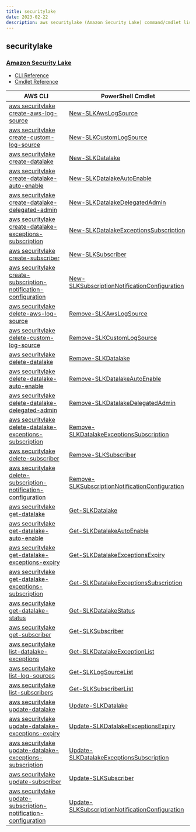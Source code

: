 ```yaml
---
title: securitylake
date: 2023-02-22
description: aws securitylake (Amazon Security Lake) command/cmdlet list.
---
```


## securitylake

### [Amazon Security Lake](https://aws.amazon.com/security-lake/)

* [CLI Reference](https://docs.aws.amazon.com/cli/latest/reference/securitylake/index.html)
* [Cmdlet Reference](https://docs.aws.amazon.com/powershell/latest/reference/items/SecurityLake_cmdlets.html)

|AWS CLI|PowerShell Cmdlet|
|----|----|
|[aws securitylake create-aws-log-source](https://docs.aws.amazon.com/cli/latest/reference/securitylake/create-aws-log-source.html)|[New-SLKAwsLogSource](https://docs.aws.amazon.com/powershell/latest/reference/items/New-SLKAwsLogSource.html)|
|[aws securitylake create-custom-log-source](https://docs.aws.amazon.com/cli/latest/reference/securitylake/create-custom-log-source.html)|[New-SLKCustomLogSource](https://docs.aws.amazon.com/powershell/latest/reference/items/New-SLKCustomLogSource.html)|
|[aws securitylake create-datalake](https://docs.aws.amazon.com/cli/latest/reference/securitylake/create-datalake.html)|[New-SLKDatalake](https://docs.aws.amazon.com/powershell/latest/reference/items/New-SLKDatalake.html)|
|[aws securitylake create-datalake-auto-enable](https://docs.aws.amazon.com/cli/latest/reference/securitylake/create-datalake-auto-enable.html)|[New-SLKDatalakeAutoEnable](https://docs.aws.amazon.com/powershell/latest/reference/items/New-SLKDatalakeAutoEnable.html)|
|[aws securitylake create-datalake-delegated-admin](https://docs.aws.amazon.com/cli/latest/reference/securitylake/create-datalake-delegated-admin.html)|[New-SLKDatalakeDelegatedAdmin](https://docs.aws.amazon.com/powershell/latest/reference/items/New-SLKDatalakeDelegatedAdmin.html)|
|[aws securitylake create-datalake-exceptions-subscription](https://docs.aws.amazon.com/cli/latest/reference/securitylake/create-datalake-exceptions-subscription.html)|[New-SLKDatalakeExceptionsSubscription](https://docs.aws.amazon.com/powershell/latest/reference/items/New-SLKDatalakeExceptionsSubscription.html)|
|[aws securitylake create-subscriber](https://docs.aws.amazon.com/cli/latest/reference/securitylake/create-subscriber.html)|[New-SLKSubscriber](https://docs.aws.amazon.com/powershell/latest/reference/items/New-SLKSubscriber.html)|
|[aws securitylake create-subscription-notification-configuration](https://docs.aws.amazon.com/cli/latest/reference/securitylake/create-subscription-notification-configuration.html)|[New-SLKSubscriptionNotificationConfiguration](https://docs.aws.amazon.com/powershell/latest/reference/items/New-SLKSubscriptionNotificationConfiguration.html)|
|[aws securitylake delete-aws-log-source](https://docs.aws.amazon.com/cli/latest/reference/securitylake/delete-aws-log-source.html)|[Remove-SLKAwsLogSource](https://docs.aws.amazon.com/powershell/latest/reference/items/Remove-SLKAwsLogSource.html)|
|[aws securitylake delete-custom-log-source](https://docs.aws.amazon.com/cli/latest/reference/securitylake/delete-custom-log-source.html)|[Remove-SLKCustomLogSource](https://docs.aws.amazon.com/powershell/latest/reference/items/Remove-SLKCustomLogSource.html)|
|[aws securitylake delete-datalake](https://docs.aws.amazon.com/cli/latest/reference/securitylake/delete-datalake.html)|[Remove-SLKDatalake](https://docs.aws.amazon.com/powershell/latest/reference/items/Remove-SLKDatalake.html)|
|[aws securitylake delete-datalake-auto-enable](https://docs.aws.amazon.com/cli/latest/reference/securitylake/delete-datalake-auto-enable.html)|[Remove-SLKDatalakeAutoEnable](https://docs.aws.amazon.com/powershell/latest/reference/items/Remove-SLKDatalakeAutoEnable.html)|
|[aws securitylake delete-datalake-delegated-admin](https://docs.aws.amazon.com/cli/latest/reference/securitylake/delete-datalake-delegated-admin.html)|[Remove-SLKDatalakeDelegatedAdmin](https://docs.aws.amazon.com/powershell/latest/reference/items/Remove-SLKDatalakeDelegatedAdmin.html)|
|[aws securitylake delete-datalake-exceptions-subscription](https://docs.aws.amazon.com/cli/latest/reference/securitylake/delete-datalake-exceptions-subscription.html)|[Remove-SLKDatalakeExceptionsSubscription](https://docs.aws.amazon.com/powershell/latest/reference/items/Remove-SLKDatalakeExceptionsSubscription.html)|
|[aws securitylake delete-subscriber](https://docs.aws.amazon.com/cli/latest/reference/securitylake/delete-subscriber.html)|[Remove-SLKSubscriber](https://docs.aws.amazon.com/powershell/latest/reference/items/Remove-SLKSubscriber.html)|
|[aws securitylake delete-subscription-notification-configuration](https://docs.aws.amazon.com/cli/latest/reference/securitylake/delete-subscription-notification-configuration.html)|[Remove-SLKSubscriptionNotificationConfiguration](https://docs.aws.amazon.com/powershell/latest/reference/items/Remove-SLKSubscriptionNotificationConfiguration.html)|
|[aws securitylake get-datalake](https://docs.aws.amazon.com/cli/latest/reference/securitylake/get-datalake.html)|[Get-SLKDatalake](https://docs.aws.amazon.com/powershell/latest/reference/items/Get-SLKDatalake.html)|
|[aws securitylake get-datalake-auto-enable](https://docs.aws.amazon.com/cli/latest/reference/securitylake/get-datalake-auto-enable.html)|[Get-SLKDatalakeAutoEnable](https://docs.aws.amazon.com/powershell/latest/reference/items/Get-SLKDatalakeAutoEnable.html)|
|[aws securitylake get-datalake-exceptions-expiry](https://docs.aws.amazon.com/cli/latest/reference/securitylake/get-datalake-exceptions-expiry.html)|[Get-SLKDatalakeExceptionsExpiry](https://docs.aws.amazon.com/powershell/latest/reference/items/Get-SLKDatalakeExceptionsExpiry.html)|
|[aws securitylake get-datalake-exceptions-subscription](https://docs.aws.amazon.com/cli/latest/reference/securitylake/get-datalake-exceptions-subscription.html)|[Get-SLKDatalakeExceptionsSubscription](https://docs.aws.amazon.com/powershell/latest/reference/items/Get-SLKDatalakeExceptionsSubscription.html)|
|[aws securitylake get-datalake-status](https://docs.aws.amazon.com/cli/latest/reference/securitylake/get-datalake-status.html)|[Get-SLKDatalakeStatus](https://docs.aws.amazon.com/powershell/latest/reference/items/Get-SLKDatalakeStatus.html)|
|[aws securitylake get-subscriber](https://docs.aws.amazon.com/cli/latest/reference/securitylake/get-subscriber.html)|[Get-SLKSubscriber](https://docs.aws.amazon.com/powershell/latest/reference/items/Get-SLKSubscriber.html)|
|[aws securitylake list-datalake-exceptions](https://docs.aws.amazon.com/cli/latest/reference/securitylake/list-datalake-exceptions.html)|[Get-SLKDatalakeExceptionList](https://docs.aws.amazon.com/powershell/latest/reference/items/Get-SLKDatalakeExceptionList.html)|
|[aws securitylake list-log-sources](https://docs.aws.amazon.com/cli/latest/reference/securitylake/list-log-sources.html)|[Get-SLKLogSourceList](https://docs.aws.amazon.com/powershell/latest/reference/items/Get-SLKLogSourceList.html)|
|[aws securitylake list-subscribers](https://docs.aws.amazon.com/cli/latest/reference/securitylake/list-subscribers.html)|[Get-SLKSubscriberList](https://docs.aws.amazon.com/powershell/latest/reference/items/Get-SLKSubscriberList.html)|
|[aws securitylake update-datalake](https://docs.aws.amazon.com/cli/latest/reference/securitylake/update-datalake.html)|[Update-SLKDatalake](https://docs.aws.amazon.com/powershell/latest/reference/items/Update-SLKDatalake.html)|
|[aws securitylake update-datalake-exceptions-expiry](https://docs.aws.amazon.com/cli/latest/reference/securitylake/update-datalake-exceptions-expiry.html)|[Update-SLKDatalakeExceptionsExpiry](https://docs.aws.amazon.com/powershell/latest/reference/items/Update-SLKDatalakeExceptionsExpiry.html)|
|[aws securitylake update-datalake-exceptions-subscription](https://docs.aws.amazon.com/cli/latest/reference/securitylake/update-datalake-exceptions-subscription.html)|[Update-SLKDatalakeExceptionsSubscription](https://docs.aws.amazon.com/powershell/latest/reference/items/Update-SLKDatalakeExceptionsSubscription.html)|
|[aws securitylake update-subscriber](https://docs.aws.amazon.com/cli/latest/reference/securitylake/update-subscriber.html)|[Update-SLKSubscriber](https://docs.aws.amazon.com/powershell/latest/reference/items/Update-SLKSubscriber.html)|
|[aws securitylake update-subscription-notification-configuration](https://docs.aws.amazon.com/cli/latest/reference/securitylake/update-subscription-notification-configuration.html)|[Update-SLKSubscriptionNotificationConfiguration](https://docs.aws.amazon.com/powershell/latest/reference/items/Update-SLKSubscriptionNotificationConfiguration.html)|

